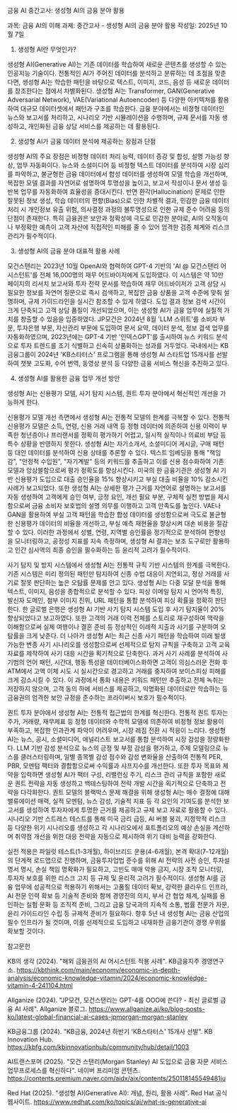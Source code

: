 금융 AI 중간고사: 생성형 AI의 금융 분야 활용

과목: 금융 AI의 이해
과제: 중간고사 - 생성형 AI의 금융 분야 활용
작성일: 2025년 10월 7일


1. 생성형 AI란 무엇인가?

생성형 AI(Generative AI)는 기존 데이터를 학습하여 새로운 콘텐츠를 생성할 수 있는 인공지능 기술이다. 전통적인 AI가 주어진 데이터를 분석하고 분류하는 데 초점을 맞춘다면, 생성형 AI는 학습한 패턴을 바탕으로 텍스트, 이미지, 코드, 음성 등 새로운 데이터를 창조한다는 점에서 차별화된다. 생성형 AI는 Transformer, GAN(Generative Adversarial Network), VAE(Variational Autoencoder) 등 다양한 아키텍처를 활용하여 대규모 데이터셋에서 패턴과 구조를 학습한다. 금융 분야에서는 비정형 데이터인 뉴스와 보고서를 처리하고, 시나리오 기반 시뮬레이션을 수행하며, 규제 문서를 자동 생성하고, 개인화된 금융 상담 서비스를 제공하는 데 활용된다.


2. 생성형 AI가 금융 데이터 분석에 제공하는 장점과 단점

생성형 AI의 주요 장점은 비정형 데이터 처리 능력, 데이터 증강 및 합성, 설명 가능성 향상, 업무 자동화이다. 뉴스와 소셜미디어 등 비정형 텍스트 데이터를 분석하여 시장 심리를 파악하고, 불균형한 금융 데이터에서 합성 데이터를 생성하여 모델 학습을 개선하며, 복잡한 모델 결과를 자연어로 설명하여 투명성을 높이고, 보고서 작성이나 문서 생성 등 반복 업무를 자동화하여 효율성을 증대시킨다. 반면 환각(Hallucination) 문제로 인한 잘못된 정보 생성, 학습 데이터의 편향(Bias)으로 인한 차별적 결과, 민감한 금융 데이터 처리 시 개인정보 유출 위험, 의사결정 과정의 불투명성으로 인한 규제 준수 어려움 등의 단점이 존재한다. 특히 금융권은 보안과 정확성에 극도로 민감한 분야로, AI의 오작동이나 부정확한 예측이 고객 자산에 직접적인 피해를 줄 수 있어 엄격한 검증 체계와 리스크 관리가 필수적이다.


3. 생성형 AI의 금융 분야 대표적 활용 사례

모건스탠리는 2023년 10월 OpenAI와 협력하여 GPT-4 기반의 'AI @ 모건스탠리 어시스턴트'를 전체 16,000명의 재무 어드바이저에게 도입하였다. 이 시스템은 약 10만 페이지의 리서치 보고서와 투자 전략 문서를 학습하여 재무 어드바이저가 고객 상담 시 필요한 정보를 자연어 질문으로 즉시 검색하고, 복잡한 금융 상품을 고객 수준에 맞춰 설명하며, 규제 가이드라인을 실시간 참조할 수 있게 하였다. 도입 결과 정보 검색 시간이 크게 단축되고 고객 상담 품질이 개선되었으며, 이는 생성형 AI가 금융 업무에 실질적 가치를 창출할 수 있음을 입증하였다. JP모건은 2024년 8월 'LLM 스위트'를 소비자 부문, 투자은행 부문, 자산관리 부문에 도입하여 문서 요약, 데이터 분석, 정보 검색 업무를 자동화하였으며, 2023년에는 GPT-4 기반 '인덱스GPT'를 출시하여 뉴스 키워드 분석으로 투자 트렌드를 조기 식별하고 신속히 상품화하는 성과를 거두었다. 국내에서는 KB금융그룹이 2024년 'KB스타터스' 프로그램을 통해 생성형 AI 스타트업 15개사를 선발하여 챗봇 고도화, 수어 번역, 동영상 분석 등 다양한 금융 서비스 혁신을 추진하고 있다.


4. 생성형 AI를 활용한 금융 업무 개선 방안

생성형 AI는 신용평가 모델, 사기 탐지 시스템, 퀀트 투자 분야에서 혁신적인 개선을 가능하게 한다.

신용평가 모델 개선 측면에서 생성형 AI는 전통적 모델의 한계를 극복할 수 있다. 전통적 신용평가 모델은 소득, 연령, 신용 거래 내역 등 정형 데이터에 의존하여 신용 이력이 부족한 청년층이나 프리랜서를 정확히 평가하기 어렵고, 일시적 실직이나 의료비 부담 등 특수 상황을 반영하지 못한다. 생성형 AI는 자기소개서, 소셜미디어 게시글, 구매 패턴 등 대안 데이터를 분석하여 신용 상태를 추론할 수 있다. 텍스트 임베딩을 통해 "책임감", "안정적 수입원", "자기계발" 등의 키워드를 추출하고 이를 신용 점수화하여 기존 모델과 앙상블함으로써 평가 정확도를 향상시킨다. 미국의 한 금융기관은 생성형 AI 기반 신용평가 도입으로 대출 승인율을 15% 향상시키고 부실 대출 비율을 10% 감소시킨 사례가 보고되었다. 또한 생성형 AI는 상세한 평가 근거를 자연어로 설명하는 보고서를 자동 생성하여 고객에게 승인 여부, 긍정 요인, 개선 필요 부분, 구체적 실천 방법을 제시함으로써 금융 소비자 보호법의 설명 의무를 이행하고 고객 만족도를 높인다. VAE나 GAN을 활용하여 부실 고객 패턴을 학습한 합성 데이터를 생성함으로써 극도로 불균형한 신용평가 데이터의 비율을 개선하고, 부실 예측 재현율을 향상시켜 대손 비용을 절감할 수 있다. 이러한 과정에서 성별, 연령, 지역별 승인률을 정기적으로 분석하여 편향성을 모니터링하고, 공정성 지표를 지속 측정하며, 생성형 AI 결과는 보조 도구로만 활용하고 인간 심사역의 최종 승인을 필수화하는 등 윤리적 고려가 필수적이다.

사기 탐지 및 방지 시스템에서 생성형 AI는 전통적 규칙 기반 시스템의 한계를 극복한다. 기존 시스템은 미리 정의된 패턴만 탐지하여 신종 수법 대응이 지연되고, 정상 거래를 사기로 잘못 판단하는 높은 오탐률 문제를 안고 있다. 생성형 AI는 다중 모달 분석을 통해 텍스트, 이미지, 음성을 종합적으로 분석할 수 있다. 피싱 이메일 탐지 시 언어적 특징, 발신자 도메인, 첨부 이미지 진위, URL 패턴을 통합 분석하여 피싱 확률을 정확히 판단한다. 한 글로벌 은행은 생성형 AI 기반 사기 탐지 시스템 도입 후 사기 탐지율이 20% 향상되었다고 보고하였다. 또한 고객의 거래 이력 전체를 스토리로 재구성하여 맥락을 이해함으로써 실제 여행이나 결혼 준비 등 정상적인 이례적 지출과 사기를 구분하여 오탐률을 크게 낮춘다. 더 나아가 생성형 AI는 최근 신종 사기 패턴을 학습하여 미래 발생 가능한 변종 사기 시나리오를 생성함으로써 선제적으로 탐지 규칙을 구축하고 고객 교육 자료를 제작하여 사기 대응 시간을 획기적으로 단축한다. 과거 사기 사례를 분석하여 사기범의 언어 패턴, 시간대, 행동 특성을 데이터베이스화하면 고객이 의심스러운 전화 후 ATM에서 고액 이체 시도 시 실시간으로 경고하고 거래를 중지하여 보이스피싱 피해를 크게 감소시킬 수 있다. 이 과정에서 통화 내용은 키워드 패턴만 추출하고 전체 녹취는 저장하지 않으며, 고객 동의 하에 서비스를 제공하고, 익명화된 데이터로만 학습하는 등 금융권의 엄격한 보안 규정을 준수하는 프라이버시 보호가 필수적이다.

퀀트 투자 분야에서 생성형 AI는 전통적 접근법의 한계를 혁신한다. 전통적 퀀트 투자는 주가, 거래량, 재무제표 등 정형 데이터와 수학적 모델에 의존하여 비정형 정보 활용이 부족하고, 복잡한 인과관계 파악이 어려우며, 시장 레짐 전환 시 적응이 느리다. 생성형 AI는 뉴스, 공시, 소셜미디어, 애널리스트 보고서를 통합 분석하여 시장 감성을 정량화한다. LLM 기반 감성 분석으로 뉴스의 긍정 및 부정 감성을 평가하고, 주제 모델링으로 뉴스를 클러스터링하며, 일별 종목별 감성 점수와 감성 변화율을 산출하여 전통적 PER, PBR, 모멘텀 팩터와 결합함으로써 수익률과 샤프지수를 개선한다. 또한 투자 목표와 제약을 입력하면 생성형 AI가 팩터 구성, 리밸런싱 주기, 리스크 관리 규칙을 포함한 새로운 퀀트 전략을 자동 생성하고 백테스팅하여 전략 개발 시간을 획기적으로 단축하고 전략을 다각화한다. 퀀트 모델의 블랙박스 문제 해결을 위해 생성형 AI는 매수 결정에 대해 밸류에이션 매력, 실적 모멘텀, 뉴스 감성, 기술적 지표 등 각 요인의 기여도를 분석한 보고서를 생성하여 투자자에게 투명한 근거를 제공하고 규제 보고 자료로 활용할 수 있다. 시나리오 기반 스트레스 테스트를 통해 미국 금리 급등, AI 버블 붕괴, 지정학적 리스크 등 다양한 위기 시나리오를 생성하고 각 시나리오에서 포트폴리오의 예상 손실을 계산하며 취약점 개선을 위한 대응 전략을 자동으로 제시하여 위기 대비 능력을 강화한다.

실전 적용은 파일럿 테스트(1-3개월), 하이브리드 운용(4-6개월), 본격 확대(7-12개월)의 단계적 로드맵으로 진행하며, 금융투자업법 준수를 위해 AI 전략의 사전 승인, 투자설명서 명시, 손실 책임 명확화가 필요하고, 고빈도 매매 악용 금지, 시장 조작 모니터링, 투자자 보호를 위한 리스크 고지 등 규제 및 윤리적 고려가 필수적이다. 생성형 AI를 금융 업무에 성공적으로 적용하기 위해서는 고품질 데이터 확보, 강력한 클라우드 인프라, AI 전문 인력 확보 등 기술적 준비와 함께 경영진의 의지, 부서 간 협업 체계, 실패를 용인하는 실험 문화 등 조직적 준비, 그리고 금융 당국과의 지속적 소통, 법률 전문가 자문, 윤리 가이드라인 수립 등 규제적 준비가 필요하다. 향후 5년 내 생성형 AI는 금융 산업의 필수 인프라가 될 것이며, 이를 선제적으로 도입하고 내재화한 금융기관이 경쟁 우위를 확보할 것이다.


참고문헌

KB의 생각 (2024). "해외 금융권의 AI 어시스턴트 적용 사례". KB금융지주 경영연구소. https://kbthink.com/main/economy/economic-in-depth-analysis/economic-knowledge-vitamin/2024/economic-knowledge-vitamin-4-241104.html

Allganize (2024). "JP모건, 모건스탠리는 GPT-4를 OOO에 쓴다? - 최신 글로벌 금융 AI 사례". Allganize 블로그. https://www.allganize.ai/ko/blog-posts-ko/latest-global-financial-ai-cases-jpmorgan-morgan-stanley

KB금융그룹 (2024). "KB금융, 2024년 하반기 'KB스타터스' 15개사 선발". KB Innovation Hub. https://kbfg.com/kbinnovationhub/community/hub/detail/1003

AI트랜스포머 (2025). "모건 스탠리(Morgan Stanley) AI 도입으로 금융 자문 서비스 업무프로세스를 혁신하다". 네이버 프리미엄 콘텐츠. https://contents.premium.naver.com/aidx/aix/contents/250118145549481ju

Red Hat (2025). "생성형 AI(Generative AI): 개념, 원리, 활용 사례". Red Hat 공식 웹사이트. https://www.redhat.com/ko/topics/ai/what-is-generative-ai